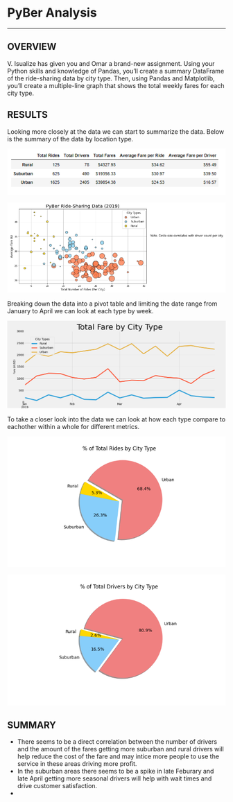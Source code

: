 # **PyBer Analysis**
-----------------------------------


**OVERVIEW**
-----------------------------------
V. Isualize has given you and Omar a brand-new assignment. Using your Python skills and knowledge of Pandas, you’ll create a summary DataFrame of the ride-sharing data by city type. Then, using Pandas and Matplotlib, you’ll create a multiple-line graph that shows the total weekly fares for each city type.


**RESULTS**
-----------------------------------
Looking more closely at the data we can start to summarize the data.  Below is the summary of the data by location type.  

![Pyber_summary_df.PNG](https://github.com/Bionicbabes/PyBer_Analysis/blob/main/analysis/Pyber_summary_df.PNG)

![Fig1.png](https://github.com/Bionicbabes/PyBer_Analysis/blob/main/analysis/Fig1.png)

Breaking down the data into a pivot table and limiting the date range from January to April we can look at each type by week.

![PyBer_sum_fares_per_week.png](https://github.com/Bionicbabes/PyBer_Analysis/blob/main/analysis/PyBer_sum_fares_per_week.png)

To take a closer look into the data we can look at how each type compare to eachother within a whole for different metrics.

![Fig6.png](https://github.com/Bionicbabes/PyBer_Analysis/blob/main/analysis/Fig6.png)

![Fig7.png](https://github.com/Bionicbabes/PyBer_Analysis/blob/main/analysis/Fig7.png)



**SUMMARY**
-----------------------------------
- There seems to be a direct correlation between the number of drivers and the amount of the fares getting more suburban and rural drivers will help reduce the cost of the fare and may intice more people to use the service in these areas driving more profit.
- In the suburban areas there seems to be a spike in late Feburary and late April getting more seasonal drivers will help with wait times and drive customer satisfaction.
- 
